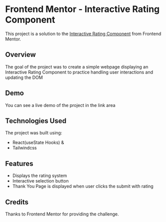 # Frontend Mentor - Interactive Rating Component

This project is a solution to the [Interactive Rating Component](https://www.frontendmentor.io/challenges/interactive-rating-component-koxpeBUmI) from Frontend Mentor. 

## Overview

The goal of the project was to create a simple webpage displaying an Interactive Rating Component to practice handling user interactions and updating the DOM


## Demo

You can see a live demo of the project in the link area

## Technologies Used

The project was built using:

- React(useState Hooks) &
- Tailwindcss

## Features

- Displays the rating system
- Interactive selection button
- Thank You Page is displayed when user clicks the submit with rating

## Credits

Thanks to Frontend Mentor for providing the challenge.
